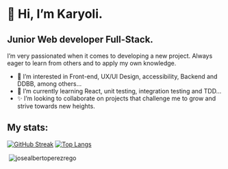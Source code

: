 # 👋 Hi, I’m Karyoli.
 ## Junior Web developer Full-Stack.
 I’m very passionated when it comes to developing a new project. Always eager to learn from others and to apply my own knowledge.
- 👀 I’m interested in Front-end, UX/UI Design, accessibility, Backend and DDBB, among others...
- 🌱 I’m currently learning React, unit testing, integration testing and TDD...
- ✨ I’m looking to collaborate on projects that challenge me to grow and strive towards new heights.

## My stats:
[![GitHub Streak](http://github-readme-streak-stats.herokuapp.com?user=nkaryoli&theme=light&background=ffffff)](https://git.io/streak-stats)
[![Top Langs](https://github-readme-stats.vercel.app/api/top-langs/?username=nkaryoli&layout=compact&theme=vision-friendly-light)](https://github.com/nkaryoli/github-readme-stats)
<p>&nbsp;<img align="center" src="https://github-readme-stats.vercel.app/api?username=josealbertoperezrego&show_icons=true&locale=en" alt="josealbertoperezrego" /></p>
